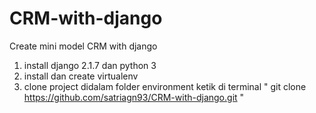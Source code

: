 # CRM-with-django
Create mini model CRM with django

1. install django 2.1.7 dan python 3
2. install dan create virtualenv
3. clone project didalam folder environment 
   ketik di terminal " git clone https://github.com/satriagn93/CRM-with-django.git "